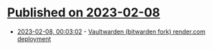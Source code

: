 # [Published on 2023-02-08](index.md)

* [2023-02-08, 00:03:02](https://news.ycombinator.com/item?id=34701878) - [Vaultwarden (bitwarden fork) render.com deployment](https://github.com/davidjameshowell/vaultwarden-render-deployment)
